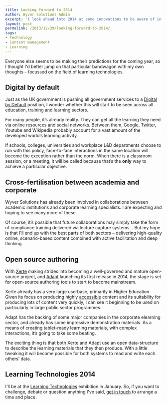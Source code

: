 ```yaml
---
title: Looking forward to 2014
author: Wyver Solutions Admin
excerpt: 'I look ahead into 2014 at some innovations to be aware of in the field of learning technology - focussing on digital by default policies, collaboration between corporate and academic institutions, and open-source authoring tools.'
layout: post
permalink: /2013/12/29/looking-forward-to-2014/
tags:
- Technology
- Content management
- Learning
---
```

Everyone else seems to be making their predictions for the coming year, so I thought I'd better jump on that particular bandwagon with my own thoughts &#8211; focussed on the field of learning technologies.

## Digital by default

Just as the UK government is pushing all government services to a <a href="https://www.gov.uk/service-manual/digital-by-default" target="_blank">Digital by Default</a> position, I wonder whether this will start to be seen across all education, training and learning sectors.

For many people, it&#8217;s already reality. They can get all the learning they need via online resources and social networks. Between them, Google, Twitter, Youtube and Wikipedia probably account for a vast amount of the developed world&#8217;s learning activity.

If schools, colleges, universities and workplace L&amp;D departments choose to run with this policy, face-to-face interactions in the same location will become the exception rather than the norm. When there is a classroom session, or a meeting, it will be called because that&#8217;s the **only** way to achieve a particular objective.

## Cross-fertilisation between academia and corporate

Wyver Solutions has already been involved in collaborations between academic institutions and corporate learning specialists. I are expecting and hoping to see many more of these.

Of course, it&#8217;s possible that future collaborations may simply take the form of compliance training delivered via lecture capture systems&#8230; But my hope is that I'll end up with the best parts of both sectors &#8211; delivering high-quality online, scenario-based content combined with active facilitation and deep thinking.

## Open source authoring

With <a href="http://www.xerte.org.uk/" target="_blank">Xerte</a> making strides into becoming a well-governed and mature open-source project, and <a href="https://community.adaptlearning.org/" target="_blank">Adapt</a> launching its first release in 2014, the stage is set for open-source authoring tools to start to become mainstream.

Xerte already has a very large userbase, primarily in Higher Education. Given its focus on producing highly <a href="http://www.w3.org/WAI/users/Overview.html" target="_blank">accessible</a> content and its suitability for producing lots of content very quickly, I can see it beginning to be used on particularly in large public sector programmes.

Adapt has the backing of some major companies in the corporate elearning sector, and already has some impressive demonstration materials. As a means of creating tablet-ready learning materials, with complex interactions, it&#8217;s going to take some beating.

The exciting thing is that both Xerte and Adapt use an open data-structure to describe the learning materials that they then produce. With a little tweaking it will become possible for both systems to read and write each others&#8217; data.

## Learning Technologies 2014

I'll be at the <a href="http://www.learningtechnologies.co.uk/" target="_blank">Learning Technologies</a> exhibition in January. So, if you want to challenge, debate or question anything I've said, <a title="Contact us" href="{{ site.url }}/contact-us/" target="_blank">get in touch</a> to arrange a time and place.
